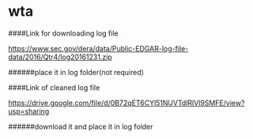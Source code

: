 # wta

####Link for downloading log file

https://www.sec.gov/dera/data/Public-EDGAR-log-file-data/2016/Qtr4/log20161231.zip

######place it in log folder(not required)


####Link of cleaned log file

https://drive.google.com/file/d/0B72qET6CYl51NUVTdlRlVl9SMFE/view?usp=sharing

######download it and place it in log folder